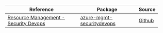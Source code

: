 | Reference | Package | Source |
|---|---|---|
|[Resource Management -  Security Devops](mgmt-securitydevops-readme.md)|[azure-mgmt-securitydevops](https://pypi.org/project/azure-mgmt-securitydevops)|[Github](https://github.com/Azure/azure-sdk-for-python/blob/main/sdk/securitydevops/azure-mgmt-securitydevops)|
